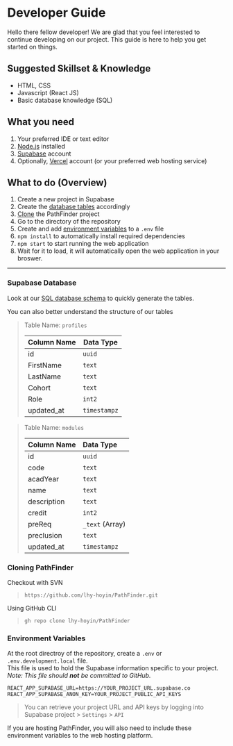 # Developer Guide

Hello there fellow developer! We are glad that you feel interested to continue developing on our project. This guide is here to help you get started on things.

## Suggested Skillset & Knowledge
* HTML, CSS
* Javascript (React JS)
* Basic database knowledge (SQL)

## What you need
1. Your preferred IDE or text editor
1. [Node.js](https://nodejs.org/en/download/) installed
1. [Supabase](https://supabase.com/) account
1. Optionally, [Vercel](https://vercel.com/) account (or your preferred web hosting service)

## What to do (Overview)
1. Create a new project in Supabase
3. Create the [database tables](#supabase-database) accordingly
4. [Clone](#cloning-pathfinder) the PathFinder project
5. Go to the directory of the repository
6. Create and add [environment variables](#environment-variables) to  a `.env` file
7. `npm install` to automatically install required dependencies 
8. `npm start` to start running the web application
9. Wait for it to load, it will automatically open the web application in your broswer.

* * *

### Supabase Database
Look at our [SQL database schema](./database-schema) to quickly generate the tables.  

You can also better understand the structure of our tables

> Table Name: `profiles`
> 
> | Column Name | Data Type |
> | --- | --- |
> | id | `uuid` |
> | FirstName | `text` |
> | LastName | `text` |
> | Cohort | `text` |
> | Role | `int2` |
> | updated_at | `timestampz` |

> Table Name: `modules`
> 
> | Column Name | Data Type       |
> |:------------|:----------------|
> | id          | `uuid`          |
> | code        | `text`          |
> | acadYear    | `text`          |
> | name        | `text`          |
> | description | `text`          |
> | credit      | `int2`          |
> | preReq      | `_text` (Array) |
> | preclusion  | `text`          |
> | updated_at  | `timestampz`    |

### Cloning PathFinder

Checkout with SVN
> ```
> https://github.com/lhy-hoyin/PathFinder.git
> ```

Using GitHub CLI
> ```
> gh repo clone lhy-hoyin/PathFinder
> ```

### Environment Variables

At the root directroy of the repository, create a `.env` or `.env.development.local` file.  
This file is used to hold the Supabase information specific to your project.  
*Note: This file should **not** be committed to GitHub.*  
```
REACT_APP_SUPABASE_URL=https://YOUR_PROJECT_URL.supabase.co
REACT_APP_SUPABASE_ANON_KEY=YOUR_PROJECT_PUBLIC_API_KEYS
```
> You can retrieve your project URL and API keys by logging into Supabase project > `Settings` > `API`  

If you are hosting PathFinder, you will also need to include these environment variables to the web hosting platform.  

